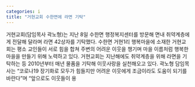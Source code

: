 ```yaml
---
categories: i
title: "거현교회 수한면에 라면 기탁"
---
```

거현교회(담임목사 곽노형)는 지난 8일 수한면 행정복지센터를 방문해 면내 취약계층에게 전달해 달라며 라면 42상자를 기탁했다. 수한면 거현1리 행복마을에 소재한 거현교회는 평소 교인들이 서로 힘을 합쳐 주변의 어려운 이웃을 챙기며 마을 이름처럼 행복한 마을을 만들기 위해 노력하고 있다. 거현교회는 지난해에도 취약계층을 위해 라면을 기탁하는 등 2010년부터 매년 물품을 기탁해 이웃사랑을 실천해오고 있다. 곽노형 담임목사는 “코로나19 장기화로 모두가 힘들지만 어려운 이웃에게 조금이라도 도움이 되기를 바란다”며 “앞으로도 이웃들이 용